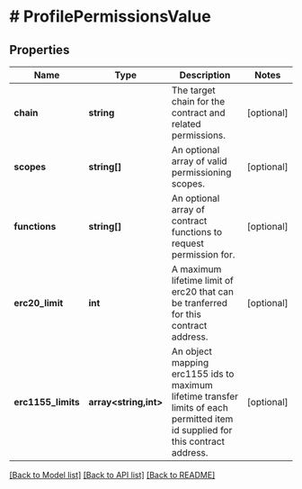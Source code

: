 # # ProfilePermissionsValue

## Properties

Name | Type | Description | Notes
------------ | ------------- | ------------- | -------------
**chain** | **string** | The target chain for the contract and related permissions. | [optional]
**scopes** | **string[]** | An optional array of valid permissioning scopes. | [optional]
**functions** | **string[]** | An optional array of contract functions to request permission for. | [optional]
**erc20_limit** | **int** | A maximum lifetime limit of erc20 that can be tranferred for this contract address. | [optional]
**erc1155_limits** | **array<string,int>** | An object mapping erc1155 ids to maximum lifetime transfer limits of each permitted item id supplied for this contract address. | [optional]

[[Back to Model list]](../../README.md#models) [[Back to API list]](../../README.md#endpoints) [[Back to README]](../../README.md)
